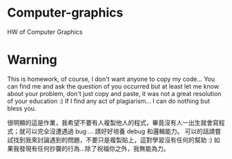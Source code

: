 # Computer-graphics
HW of Computer Graphics

# Warning
  This is homework, of course, I don't want anyone to copy my code... 
You can find me and ask the question of you occurred but at least let me know about your problem, don't just copy and paste, it was not a great resolution of your education :)
  If I find any act of plagiarism... I can do nothing but bless you.

  很明顯的這是作業，我希望不要有人複製他人的程式，畢竟沒有人一出生就會寫程式；就可以完全沒遭遇過 bug ... 請好好培養 debug 和邏輯能力。
  可以的話請嘗試找到我來討論遇到的問題，不要只是複製貼上，這對學習沒有任何的幫助 :)
  如果我發現有任何抄襲的行為...除了祝福你之外，我無能為力。
